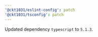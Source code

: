 ```yaml
---
'@ckt1031/eslint-config': patch
'@ckt1031/tsconfig': patch
---
```


Updated dependency `typescript` to `5.1.3`.
